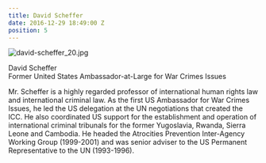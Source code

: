 ```yaml
---
title: David Scheffer
date: 2016-12-29 18:49:00 Z
position: 5
---
```


![david-scheffer_20.jpg](/uploads/david-scheffer_20.jpg)

David Scheffer <br> Former United States Ambassador-at-Large for War Crimes Issues


Mr. Scheffer is a highly regarded professor of international human rights law and international criminal law. As the first US Ambassador for War Crimes Issues, he led the US delegation at the UN negotiations that created the ICC. He also coordinated US support for the establishment and operation of international criminal tribunals for the former Yugoslavia, Rwanda, Sierra Leone and Cambodia. He headed the Atrocities Prevention Inter-Agency Working Group (1999-2001) and was senior adviser to the US Permanent Representative to the UN (1993-1996).
